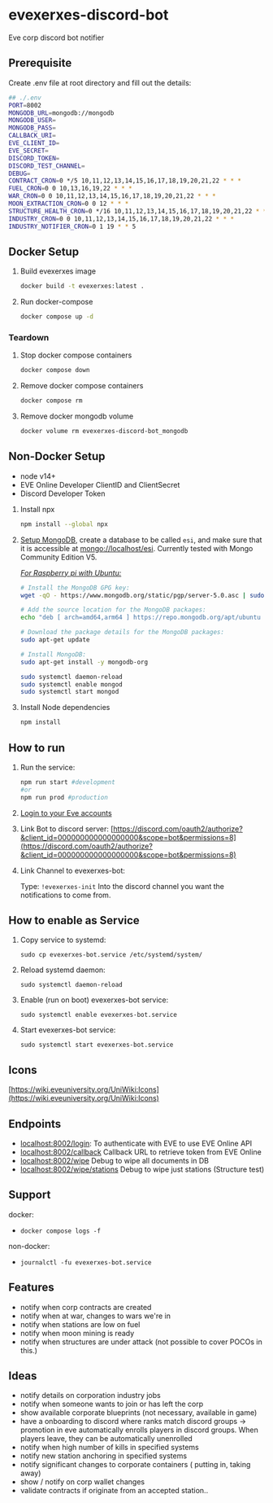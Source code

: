 # evexerxes-discord-bot

Eve corp discord bot notifier

## Prerequisite

Create .env file at root directory and fill out the details:

```bash
## ./.env
PORT=8002
MONGODB_URL=mongodb://mongodb
MONGODB_USER=
MONGODB_PASS=
CALLBACK_URI=
EVE_CLIENT_ID=
EVE_SECRET=
DISCORD_TOKEN=
DISCORD_TEST_CHANNEL=
DEBUG=
CONTRACT_CRON=0 */5 10,11,12,13,14,15,16,17,18,19,20,21,22 * * *
FUEL_CRON=0 0 10,13,16,19,22 * * *
WAR_CRON=0 0 10,11,12,13,14,15,16,17,18,19,20,21,22 * * *
MOON_EXTRACTION_CRON=0 0 12 * * *
STRUCTURE_HEALTH_CRON=0 */16 10,11,12,13,14,15,16,17,18,19,20,21,22 * * *
INDUSTRY_CRON=0 0 10,11,12,13,14,15,16,17,18,19,20,21,22 * * *
INDUSTRY_NOTIFIER_CRON=0 1 19 * * 5
```

## Docker Setup

1. Build evexerxes image

    ```bash
    docker build -t evexerxes:latest .
    ```

2. Run docker-compose

    ```bash
    docker compose up -d
    ````

### Teardown

1. Stop docker compose containers

    ```bash
    docker compose down
    ```

2. Remove docker compose containers

    ```bash
    docker compose rm
    ```

3. Remove docker mongodb volume

    ```bash
    docker volume rm evexerxes-discord-bot_mongodb
    ```

## Non-Docker Setup

- node v14+
- EVE Online Developer ClientID and ClientSecret
- Discord Developer Token

1. Install npx

    ```bash
    npm install --global npx
    ```

2. [Setup MongoDB](https://docs.mongodb.com/manual/administration/install-community/), create a database to be called `esi`, and make sure that it is accessible at [mongo://localhost/esi](mongo://localhost/esi). Currently tested with Mongo Community Edition V5.

    [_For Raspberry pi with Ubuntu:_](https://developer.mongodb.com/how-to/mongodb-on-raspberry-pi/)

    ```bash
    # Install the MongoDB GPG key:
    wget -qO - https://www.mongodb.org/static/pgp/server-5.0.asc | sudo apt-key add -

    # Add the source location for the MongoDB packages:
    echo "deb [ arch=amd64,arm64 ] https://repo.mongodb.org/apt/ubuntu focal/mongodb-org/5.0 multiverse" | sudo tee /etc/apt/sources.list.d/mongodb-org-5.0.list

    # Download the package details for the MongoDB packages:
    sudo apt-get update

    # Install MongoDB:
    sudo apt-get install -y mongodb-org

    sudo systemctl daemon-reload
    sudo systemctl enable mongod
    sudo systemctl start mongod
    ```

3. Install Node dependencies

    ```bash
    npm install
    ```

## How to run

1. Run the service:

    ```bash
    npm run start #development
    #or
    npm run prod #production
    ```

2. [Login to your Eve accounts](localhost:8002/login)

3. Link Bot to discord server: [https://discord.com/oauth2/authorize?&client_id=000000000000000000&scope=bot&permissions=8](https://discord.com/oauth2/authorize?&client_id=000000000000000000&scope=bot&permissions=8)

4. Link Channel to evexerxes-bot:

    Type: `!evexerxes-init`
    Into the discord channel you want the notifications to come from.

## How to enable as Service

1. Copy service to systemd:

    `sudo cp evexerxes-bot.service /etc/systemd/system/`
2. Reload systemd daemon:

    `sudo systemctl daemon-reload`
3. Enable (run on boot) evexerxes-bot service:

    `sudo systemctl enable evexerxes-bot.service`

4. Start evexerxes-bot service:

    `sudo systemctl start evexerxes-bot.service`

## Icons

[https://wiki.eveuniversity.org/UniWiki:Icons](https://wiki.eveuniversity.org/UniWiki:Icons)

## Endpoints

- [localhost:8002/login](localhost:8002/login): To authenticate with EVE to use EVE Online API
- [localhost:8002/callback](localhost:8002/callback) Callback URL to retrieve token from EVE Online
- [localhost:8002/wipe](localhost:8002/wipe) Debug to wipe all documents in DB
- [localhost:8002/wipe/stations](localhost:8002/wipe/stations) Debug to wipe just stations (Structure test)

## Support

docker:

- `docker compose logs -f`

non-docker:

- `journalctl -fu evexerxes-bot.service`

## Features

- notify when corp contracts are created
- notify when at war, changes to wars we're in
- notify when stations are low on fuel
- notify when moon mining is ready
- notify when structures are under attack (not possible to cover POCOs in this.)

## Ideas

- notify details on corporation industry jobs
- notify when someone wants to join or has left the corp
- show available corporate blueprints (not necessary, available in game)
- have a onboarding to discord where ranks match discord groups -> promotion in eve automatically enrolls players in discord groups. When players leave, they can be automatically unenrolled
- notify when high number of kills in specified systems
- notify new station anchoring in specified systems
- notify significant changes to corporate containers ( putting in, taking away)
- show / notify on corp wallet changes
- validate contracts if originate from an accepted station..
